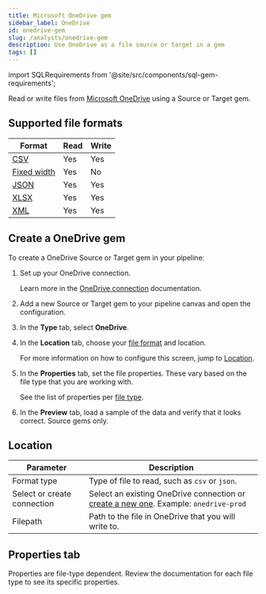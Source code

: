 ```yaml
---
title: Microsoft OneDrive gem
sidebar_label: OneDrive
id: onedrive-gem
slug: /analysts/onedrive-gem
description: Use OneDrive as a file source or target in a gem
tags: []
---
```


import SQLRequirements from '@site/src/components/sql-gem-requirements';

<SQLRequirements
  execution_engine="Prophecy Automate"
  sql_package_name=""
  sql_package_version=""
/>

Read or write files from [Microsoft OneDrive](/administration/fabrics/prophecy-fabrics/connections/onedrive) using a Source or Target gem.

## Supported file formats

| Format                               | Read | Write |
| ------------------------------------ | ---- | ----- |
| [CSV](/analysts/csv)                 | Yes  | Yes   |
| [Fixed width](/analysts/fixed-width) | Yes  | No    |
| [JSON](/analysts/json)               | Yes  | Yes   |
| [XLSX](/analysts/xlsx)               | Yes  | Yes   |
| [XML](/analysts/xml)                 | Yes  | Yes   |

## Create a OneDrive gem

To create a OneDrive Source or Target gem in your pipeline:

1. Set up your OneDrive connection.

   Learn more in the [OneDrive connection](/administration/fabrics/prophecy-fabrics/connections/onedrive) documentation.

1. Add a new Source or Target gem to your pipeline canvas and open the configuration.
1. In the **Type** tab, select **OneDrive**.
1. In the **Location** tab, choose your [file format](#supported-file-formats) and location.

   For more information on how to configure this screen, jump to [Location](#location).

1. In the **Properties** tab, set the file properties. These vary based on the file type that you are working with.

   See the list of properties per [file type](/analysts/file-types).

1. In the **Preview** tab, load a sample of the data and verify that it looks correct. Source gems only.

## Location

| Parameter                   | Description                                                                                                                                           |
| --------------------------- | ----------------------------------------------------------------------------------------------------------------------------------------------------- |
| Format type                 | Type of file to read, such as `csv` or `json`.                                                                                                        |
| Select or create connection | Select an existing OneDrive connection or [create a new one](/administration/fabrics/prophecy-fabrics/connections/onedrive). Example: `onedrive-prod` |
| Filepath                    | Path to the file in OneDrive that you will write to.                                                                                                  |

## Properties tab

Properties are file-type dependent. Review the documentation for each file type to see its specific properties.

